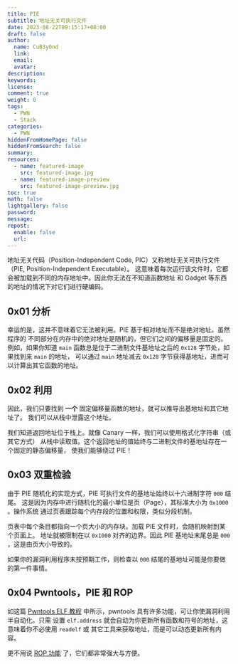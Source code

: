 ```yaml
---
title: PIE
subtitle: 地址无关可执行文件
date: 2023-08-22T09:15:17+08:00
draft: false
author:
  name: CuB3y0nd
  link:
  email:
  avatar:
description:
keywords:
license:
comment: true
weight: 0
tags:
  - PWN
  - Stack
categories:
  - PWN
hiddenFromHomePage: false
hiddenFromSearch: false
summary:
resources:
  - name: featured-image
    src: featured-image.jpg
  - name: featured-image-preview
    src: featured-image-preview.jpg
toc: true
math: false
lightgallery: false
password:
message:
repost:
  enable: false
  url:
---
```


地址无关代码（Position-Independent Code, PIC）又称地址无关可执行文件（PIE, Position-Independent Executable）。
这意味着每次运行该文件时，它都会被加载到不同的内存地址中。因此你无法在不知道函数地址
和 Gadget 等东西的地址的情况下对它们进行硬编码。

<!--more-->

## 0x01 分析

幸运的是，这并不意味着它无法被利用。PIE 基于相对地址而不是绝对地址。虽然程序的
不同部分在内存中的绝对地址是随机的，但它们之间的偏移量是固定的。例如，如果你知道
`main` 函数总是位于二进制文件基地址之后的 `0x128` 字节处，如果找到来 `main` 的地址，
可以通过 `main` 地址减去 `0x128` 字节获得基地址，进而可以计算出其它函数的地址。

## 0x02 利用

因此，我们只要找到 **一个** 固定偏移量函数的地址，就可以推导出基地址和其它地址了。
我们可以从栈中泄露这个地址。

我们知道返回地址位于栈上。就像 Canary 一样，我们可以使用格式化字符串（或其它方式）
从栈中读取值。这个返回地址的值始终与二进制文件的基地址存在一个固定的静态偏移量，
使我们能够绕过 PIE！

## 0x03 双重检验

由于 PIE 随机化的实现方式，PIE 可执行文件的基地址始终以十六进制字符 `000` 结尾。
这是因为内存中进行随机化的最小单位是页（Page），其标准大小为 `0x1000` 。操作系统
通过页表跟踪每个内存段的位置和权限，类似分段机制。

页表中每个条目都指向一个页大小的内存块。加载 PIE 文件时，会随机映射到某个页面上。
地址就被限制在以 `0x1000` 对齐的边界。因此 PIE 基地址末尾总是 `000` ，这是由页大小导致的。

如果你的漏洞利用程序未按预期工作，则检查以 `000` 结尾的基地址可能是你要做的第一件事情。

## 0x04 Pwntools，PIE 和 ROP

如这篇 [Pwntools ELF 教程](https://www.cubeyond.net/pwntools-cheetsheet/#0x06-elf) 中所示，pwntools 具有许多功能，可让你使漏洞利用半自动化。只需
设置 `elf.address` 就会自动为你更新所有函数和符号的地址，这意味着你不必使用 `readelf` 或
其它工具来获取地址，而是可以动态更新所有内容。

更不用说 [ROP 功能](https://www.cubeyond.net/pwntools-cheetsheet/#0x07-rop) 了，它们都非常强大与方便。


